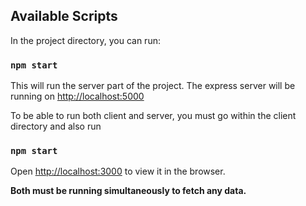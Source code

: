 ## Available Scripts

In the project directory, you can run:

### `npm start`

This will run the server part of the project. The express server will be running on [http://localhost:5000](http://localhost:5000)<br/>

To be able to run both client and server, you must go within the client directory and also run

### `npm start`

Open [http://localhost:3000](http://localhost:3000) to view it in the browser.<br/>

**Both must be running simultaneously to fetch any data.**